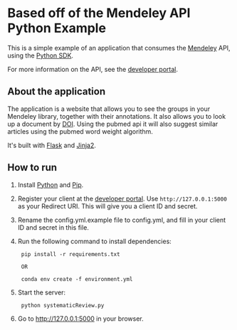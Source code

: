 # Based off of the Mendeley API Python Example #

This is a simple example of an application that consumes the [Mendeley](http://www.mendeley.com) API, using the [Python SDK](http://mendeley-python.readthedocs.org/).

For more information on the API, see the [developer portal](http://dev.mendeley.com).

## About the application ##

The application is a website that allows you to see the groups in your Mendeley library, together with their annotations.  It also allows you to look up a document by [DOI](http://www.doi.org/). Using the pubmed api it will also suggest similar articles using the pubmed word weight algorithm.

It's built with [Flask](http://flask.pocoo.org/) and [Jinja2](http://jinja.pocoo.org/docs/).

## How to run ##

1. Install [Python](https://www.python.org/) and [Pip](https://pip.pypa.io/en/latest/).
2. Register your client at the [developer portal](http://dev.mendeley.com). Use `http://127.0.0.1:5000` as your  Redirect URI. This will give you a client ID and secret.
3. Rename the config.yml.example file to config.yml, and fill in your client ID and secret in this file.
4. Run the following command to install dependencies:

        pip install -r requirements.txt
		
		OR
		
		conda env create -f environment.yml

5. Start the server:

		python systematicReview.py

6. Go to http://127.0.0.1:5000 in your browser.


